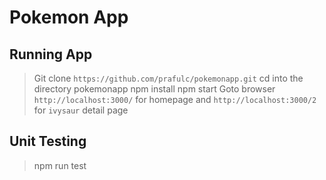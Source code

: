# Pokemon App

## Running App

> Git clone `https://github.com/prafulc/pokemonapp.git`
> cd into the directory pokemonapp
> npm install
> npm start
> Goto browser `http://localhost:3000/` for homepage and `http://localhost:3000/2` for `ivysaur` detail page

## Unit Testing

> npm run test
